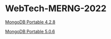 # WebTech-MERNG-2022

[MongoDB Portable 4.2.8](https://drive.google.com/file/d/1YVAp7UZl2bsGa-ssruDftQJ8zer_tLM7/view?usp=sharing)

[MongoDB Portable 5.0.6](https://drive.google.com/file/d/1Jl937ZiSTTqf0JorQxvDtj5jrG7Zfl4D/view?usp=sharing)